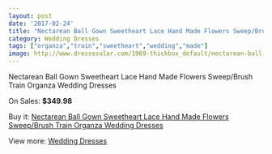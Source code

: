 ```yaml
---
layout: post
date: '2017-02-24'
title: "Nectarean Ball Gown Sweetheart Lace Hand Made Flowers Sweep/Brush Train Organza Wedding Dresses"
category: Wedding Dresses
tags: ["organza","train","sweetheart","wedding","made"]
image: http://www.dressesular.com/1969-thickbox_default/nectarean-ball-gown-sweetheart-lace-hand-made-flowers-sweep-brush-train-organza-wedding-dresses.jpg
---
```

Nectarean Ball Gown Sweetheart Lace Hand Made Flowers Sweep/Brush Train Organza Wedding Dresses

On Sales: **$349.98**
<a href="https://www.dressesular.com/wedding-dresses/735-nectarean-ball-gown-sweetheart-lace-hand-made-flowers-sweep-brush-train-organza-wedding-dresses.html"><amp-img layout="responsive" width="600" height="600" src="//www.dressesular.com/1969-thickbox_default/nectarean-ball-gown-sweetheart-lace-hand-made-flowers-sweep-brush-train-organza-wedding-dresses.jpg" alt="Nectarean Ball Gown Sweetheart Lace Hand Made Flowers Sweep/Brush Train Organza Wedding Dresses 0" /></a>
<a href="https://www.dressesular.com/wedding-dresses/735-nectarean-ball-gown-sweetheart-lace-hand-made-flowers-sweep-brush-train-organza-wedding-dresses.html"><amp-img layout="responsive" width="600" height="600" src="//www.dressesular.com/1970-thickbox_default/nectarean-ball-gown-sweetheart-lace-hand-made-flowers-sweep-brush-train-organza-wedding-dresses.jpg" alt="Nectarean Ball Gown Sweetheart Lace Hand Made Flowers Sweep/Brush Train Organza Wedding Dresses 1" /></a>

Buy it: [Nectarean Ball Gown Sweetheart Lace Hand Made Flowers Sweep/Brush Train Organza Wedding Dresses](https://www.dressesular.com/wedding-dresses/735-nectarean-ball-gown-sweetheart-lace-hand-made-flowers-sweep-brush-train-organza-wedding-dresses.html "Nectarean Ball Gown Sweetheart Lace Hand Made Flowers Sweep/Brush Train Organza Wedding Dresses")

View more: [Wedding Dresses](https://www.dressesular.com/3-wedding-dresses "Wedding Dresses")
